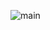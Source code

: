 ![main](https://user-images.githubusercontent.com/129489438/230600694-2233eb7e-3391-48ff-9f5e-f1e0befc126a.jpg)
